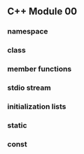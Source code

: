 ## C++ Module 00

### namespace

### class

### member functions

### stdio stream

### initialization lists

### static

### const
